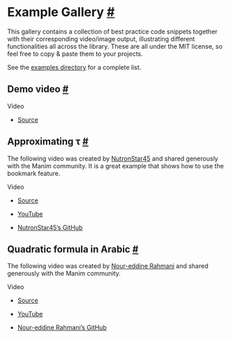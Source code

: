 # Example Gallery [\#](https://voiceover.manim.community/en/stable/examples.html\#example-gallery "Permalink to this heading")

This gallery contains a collection of best practice code snippets
together with their corresponding video/image output, illustrating
different functionalities all across the library.
These are all under the MIT license, so feel free to copy & paste them to your projects.

See the [examples directory](https://github.com/ManimCommunity/manim-voiceover/blob/main/examples) for a complete list.

## Demo video [\#](https://voiceover.manim.community/en/stable/examples.html\#demo-video "Permalink to this heading")

Video


- [Source](https://github.com/ManimCommunity/manim-voiceover/blob/main/examples/voiceover-demo.py)


## Approximating τ [\#](https://voiceover.manim.community/en/stable/examples.html\#approximating-tau "Permalink to this heading")

The following video was created by [NutronStar45](https://www.youtube.com/channel/UCLQh9Un0UDVF4l8wU8roMtg/) and shared generously with the Manim community.
It is a great example that shows how to use the bookmark feature.

Video


- [Source](https://github.com/ManimCommunity/manim-voiceover/blob/main/examples/approximating-tau.py)

- [YouTube](https://www.youtube.com/watch?v=xmHzyafJEec)

- [NutronStar45’s GitHub](https://github.com/NutronStar45/manim-videos/blob/main/2022/09/approx_tau.py)


## Quadratic formula in Arabic [\#](https://voiceover.manim.community/en/stable/examples.html\#quadratic-formula-in-arabic "Permalink to this heading")

The following video was created by [Nour-eddine Rahmani](https://www.youtube.com/channel/UCtEnVua0kDLPvOdvwx1YDOQ) and shared generously with the Manim community.

Video


- [Source](https://github.com/ManimCommunity/manim-voiceover/blob/main/examples/quadratic-formula-arabic.py)

- [YouTube](https://www.youtube.com/watch?v=Sflx0aoFrVg)

- [Nour-eddine Rahmani’s GitHub](https://github.com/ndrahmani/)